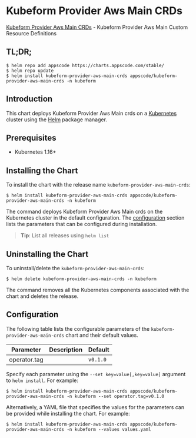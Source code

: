 # Kubeform Provider Aws Main CRDs

[Kubeform Provider Aws Main CRDs](https://github.com/kubeform) - Kubeform Provider Aws Main Custom Resource Definitions

## TL;DR;

```console
$ helm repo add appscode https://charts.appscode.com/stable/
$ helm repo update
$ helm install kubeform-provider-aws-main-crds appscode/kubeform-provider-aws-main-crds -n kubeform
```

## Introduction

This chart deploys Kubeform Provider Aws Main crds on a [Kubernetes](http://kubernetes.io) cluster using the [Helm](https://helm.sh) package manager.

## Prerequisites

- Kubernetes 1.16+

## Installing the Chart

To install the chart with the release name `kubeform-provider-aws-main-crds`:

```console
$ helm install kubeform-provider-aws-main-crds appscode/kubeform-provider-aws-main-crds -n kubeform
```

The command deploys Kubeform Provider Aws Main crds on the Kubernetes cluster in the default configuration. The [configuration](#configuration) section lists the parameters that can be configured during installation.

> **Tip**: List all releases using `helm list`

## Uninstalling the Chart

To uninstall/delete the `kubeform-provider-aws-main-crds`:

```console
$ helm delete kubeform-provider-aws-main-crds -n kubeform
```

The command removes all the Kubernetes components associated with the chart and deletes the release.

## Configuration

The following table lists the configurable parameters of the `kubeform-provider-aws-main-crds` chart and their default values.

|  Parameter   | Description | Default  |
|--------------|-------------|----------|
| operator.tag |             | `v0.1.0` |


Specify each parameter using the `--set key=value[,key=value]` argument to `helm install`. For example:

```console
$ helm install kubeform-provider-aws-main-crds appscode/kubeform-provider-aws-main-crds -n kubeform --set operator.tag=v0.1.0
```

Alternatively, a YAML file that specifies the values for the parameters can be provided while
installing the chart. For example:

```console
$ helm install kubeform-provider-aws-main-crds appscode/kubeform-provider-aws-main-crds -n kubeform --values values.yaml
```
